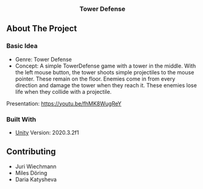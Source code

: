 
<!--
*** Thanks for checking out this README Template. If you have a suggestion that would
*** make this better, please fork the repo and create a pull request or simply open
*** an issue with the tag "enhancement".
*** Thanks again! Now go create something AMAZING! :D
-->

<!-- PROJECT SHIELDS -->
<!--
*** I'm using markdown "reference style" links for readability.
*** Reference links are enclosed in brackets [ ] instead of parentheses ( ).
*** See the bottom of this document for the declaration of the reference variables
*** for contributors-url, forks-url, etc. This is an optional, concise syntax you may use.
*** https://www.markdownguide.org/basic-syntax/#reference-style-links
-->





<br />
<p align="center">

  <h3 align="center">Tower Defense</h3>


<!-- ABOUT THE PROJECT -->
## About The Project
### Basic Idea
* Genre: Tower Defense
* Concept: A simple TowerDefense game with a tower in the middle. With the left mouse button, the tower shoots simple projectiles to the mouse pointer. These remain on the floor. Enemies come in from every direction and damage the tower when they reach it. These enemies lose life when they collide with a projectile.

Presentation: https://youtu.be/fhMK8WugReY

### Built With

* [Unity](https://unity.com)
Version: 2020.3.2f1



<!-- CONTRIBUTING -->
## Contributing
* Juri Wiechmann
* Miles Döring
* Daria Katysheva


